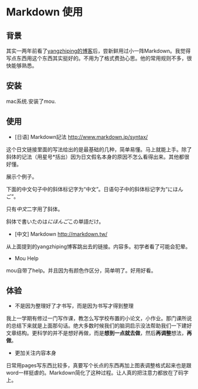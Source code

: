 # Markdown 使用

## 背景
其实一两年前看了[yangzhiping的博客](http://www.yangzhiping.com/tech/r-markdown-knitr.html)后，尝新鲜用过小一阵Markdown。我觉得写点东西用这个东西其实挺好的。不用为了格式费劲心思。他的常用规则不多，很快能够熟悉。

## 安装
mac系统.安装了mou.

## 使用

- [日语] Markdown記法 http://www.markdown.jp/syntax/

 这个日文链接里面的写法给出的是最基础的几种，简单易懂。马上就能上手。除了斜体的记法（用星号*括出）因为日文假名本身的原因不怎么看得出来。其他都很好懂。
 
 展示个例子。
 
 下面的中文句子中的斜体标记字为“中文”。日语句子中的斜体标记字为“にほんご”。
 
 只有*中文*二字用了斜体。 
 
 斜体で書いたのは*にほんご*この単語だけ。 

- [中文] Markdown http://markdown.tw/

 从上面提到的yangzhiping博客跳出去的链接。内容多。初学者看了可能会犯晕。
 
- Mou Help

 mou自带了help。并且因为有颜色作区分，简单明了。好用好看。
 
## 体验
- 不是因为整理好了才书写，而是因为书写才得到整理
 
 我上一学期有修过一门写作课，教怎么写学校布置的小论文，小作业。那门课所说的总结下来就是上面那句话。绝大多数时候我们的脑洞启示没法帮助我们一下建好文章结构。更科学的并不是想好再做，而是**想到一点就去做**，然后**再调整**想法，**再做**。

- 更加关注内容本身

 日常用pages写东西比较多，真要写个长点的东西再加上图表调整格式起来也是跟word一样挺虐的。Markdown简化了这种过程。让人真的把注意力都放在了码字上。
